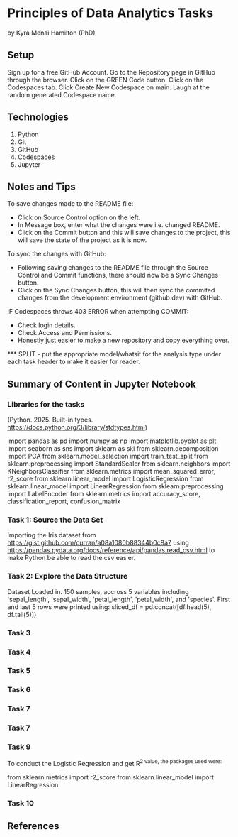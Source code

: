 # Principles of Data Analytics Tasks
by Kyra Menai Hamilton (PhD)

## Setup
Sign up for a free GitHub Account.
Go to the Repository page in GitHub through the browser.
Click on the GREEN Code button.
Click on the Codespaces tab.
Click Create New Codespace on main.
Laugh at the random generated Codespace name.

## Technologies
1. Python
2. Git
3. GitHub
4. Codespaces
5. Jupyter

## Notes and Tips
To save changes made to the README file:
- Click on Source Control option on the left.
- In Message box, enter what the changes were i.e. changed README.
- Click on the Commit button and this will save changes to the project, this will save the state of the project as it is now.

To sync the changes with GitHub:
- Following saving changes to the README file through the Source Control and Commit functions, there should now be a Sync Changes button.
- Click on the Sync Changes button, this will then sync the commited changes from the development environment (github.dev) with GitHub.

IF Codespaces throws 403 ERROR when attempting COMMIT:
- Check login details.
- Check Access and Permissions.
- Honestly just easier to make a new repository and copy everything over.

*** SPLIT - put the appropriate model/whatsit for the analysis type under each task header to make it easier for reader.

## Summary of Content in Jupyter Notebook

### Libraries for the tasks

(Python. 2025. Built-in types. https://docs.python.org/3/library/stdtypes.html)

import pandas as pd
import numpy as np
import matplotlib.pyplot as plt
import seaborn as sns
import sklearn as skl
from sklearn.decomposition import PCA
from sklearn.model_selection import train_test_split
from sklearn.preprocessing import StandardScaler
from sklearn.neighbors import KNeighborsClassifier
from sklearn.metrics import mean_squared_error, r2_score
from sklearn.linear_model import LogisticRegression
from sklearn.linear_model import LinearRegression
from sklearn.preprocessing import LabelEncoder
from sklearn.metrics import accuracy_score, classification_report, confusion_matrix

### Task 1: Source the Data Set
Importing the Iris dataset from https://gist.github.com/curran/a08a1080b88344b0c8a7 using https://pandas.pydata.org/docs/reference/api/pandas.read_csv.html to make Python be able to read the csv easier.
### Task 2: Explore the Data Structure
Dataset Loaded in. 150 samples, accross 5 variables including 'sepal_length', 'sepal_width', 'petal_length', 'petal_width', and 'species'.
First and last 5 rows were printed using: sliced_df = pd.concat([df.head(5), df.tail(5)])
### Task 3
### Task 4
### Task 5
### Task 6
### Task 7
### Task 7
### Task 9

To conduct the Logistic Regression and get R<sup>2<suo> value, the packages used were:

from sklearn.metrics import r2_score
from sklearn.linear_model import LinearRegression

### Task 10

## References